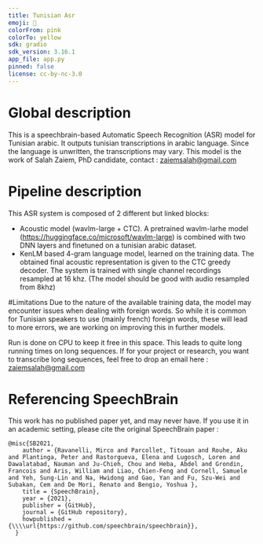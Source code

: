 ```yaml
---
title: Tunisian Asr
emoji: 🐠
colorFrom: pink
colorTo: yellow
sdk: gradio
sdk_version: 3.16.1
app_file: app.py
pinned: false
license: cc-by-nc-3.0
---
```

# Global description 

This is a speechbrain-based Automatic Speech Recognition (ASR) model for Tunisian arabic. It outputs tunisian transcriptions in arabic language. Since the language is unwritten, the transcriptions may vary. This model is the work of Salah Zaiem, PhD candidate, contact : zaiemsalah@gmail.com


# Pipeline description
This ASR system is composed of 2 different but linked blocks:
- Acoustic model (wavlm-large + CTC). A pretrained wavlm-larhe model (https://huggingface.co/microsoft/wavlm-large) is combined with two DNN layers and finetuned on a tunisian arabic dataset.
- KenLM based 4-gram language model, learned on the training data.
The obtained final acoustic representation is given to the CTC greedy decoder.
The system is trained with single channel recordings resampled at  16 khz. (The model should be good with audio resampled from 8khz)

#Limitations 
Due to the nature of the available training data, the model may encounter issues when dealing with foreign words. So while it is common for Tunisian speakers to use (mainly french) foreign words, these will lead to more errors, we are working on improving this in further models. 

Run is done on CPU to keep it free in this space. This leads to quite long running times on long sequences. If for your project or research, you want to transcribe long sequences, feel free to drop an email here : zaiemsalah@gmail.com 

# Referencing SpeechBrain

This work has no published paper yet, and may never have. If you use it in an academic setting, please cite the original SpeechBrain paper : 
```
@misc{SB2021,
    author = {Ravanelli, Mirco and Parcollet, Titouan and Rouhe, Aku and Plantinga, Peter and Rastorgueva, Elena and Lugosch, Loren and Dawalatabad, Nauman and Ju-Chieh, Chou and Heba, Abdel and Grondin, Francois and Aris, William and Liao, Chien-Feng and Cornell, Samuele and Yeh, Sung-Lin and Na, Hwidong and Gao, Yan and Fu, Szu-Wei and Subakan, Cem and De Mori, Renato and Bengio, Yoshua },
    title = {SpeechBrain},
    year = {2021},
    publisher = {GitHub},
    journal = {GitHub repository},
    howpublished = {\\\\url{https://github.com/speechbrain/speechbrain}},
  }
```



